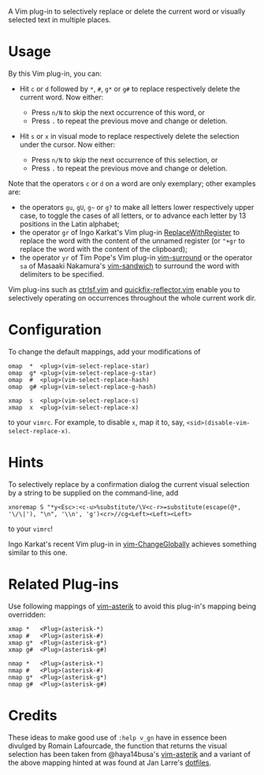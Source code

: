 A Vim plug-in to selectively replace or delete the current word or visually selected text in multiple places.

# Usage

By this Vim plug-in, you can:

- Hit `c` or `d` followed by `*`, `#`, `g*` or `g#` to replace respectively delete the current word.
    Now either:
    - Press `n/N` to skip the next occurrence of this word, or
    - Press `.` to repeat the previous move and change or deletion.

- Hit `s` or `x` in visual mode to replace respectively delete the selection under the cursor.
    Now either:
    - Press `n/N` to skip the next occurrence of this selection, or
    - Press `.` to repeat the previous move and change or deletion.

Note that the operators `c` or `d` on a word are only exemplary;
other examples are:

-  the operators `gu`, `gU`, `g~`  or `g?` to make all letters lower respectively upper case, to toggle the cases of all letters, or to advance each letter by 13 positions in the Latin alphabet;
- the operator `gr` of Ingo Karkat's Vim plug-in [ReplaceWithRegister](https://github.com/inkarkat/vim-ReplaceWithRegister) to replace the word with the content of the unnamed register (or `"+gr` to replace the word with the content of the clipboard);
- the operator `yr` of Tim Pope's Vim plug-in [vim-surround](https://github.com/tpope/vim-surround) or the operator `sa` of Masaaki Nakamura's [vim-sandwich](https://github.com/machakann/vim-sandwich) to surround the word with delimiters to be specified.

Vim plug-ins such as [ctrlsf.vim](https://github.com/dyng/ctrlsf.vim) and [quickfix-reflector.vim](https://github.com/stefandtw/quickfix-reflector.vim) enable you to selectively operating on occurrences throughout the whole current work dir.

# Configuration

To change the default mappings, add your modifications of

```vim
omap  *  <plug>(vim-select-replace-star)
omap  g* <plug>(vim-select-replace-g-star)
omap  #  <plug>(vim-select-replace-hash)
omap  g# <plug>(vim-select-replace-g-hash)

xmap  s  <plug>(vim-select-replace-s)
xmap  x  <plug>(vim-select-replace-x)
```

to your `vimrc`.
For example, to disable `x`, map it to, say, `<sid>(disable-vim-select-replace-x)`.

# Hints

To selectively replace by a confirmation dialog the current visual selection by a string to be supplied on the command-line, add

```vim
xnoremap S "*y<Esc>:<c-u>%substitute/\V<c-r>=substitute(escape(@*, '\/\|'), "\n", '\\n', 'g')<cr>//cg<Left><Left><Left>
```

to your `vimrc`!

Ingo Karkat's recent Vim plug-in in [vim-ChangeGlobally](https://github.com/inkarkat/vim-ChangeGlobally) achieves something similar to this one.

# Related Plug-ins

Use following mappings of [vim-asterik](https://github.com/haya14busa/vim-asterisk/) to avoid this plug-in's mapping being overridden:

```vim
xmap *   <Plug>(asterisk-*)
xmap #   <Plug>(asterisk-#)
xmap g*  <Plug>(asterisk-g*)
xmap g#  <Plug>(asterisk-g#)

nmap *   <Plug>(asterisk-*)
nmap #   <Plug>(asterisk-#)
nmap g*  <Plug>(asterisk-g*)
nmap g#  <Plug>(asterisk-g#)
```

# Credits

These ideas to make good use of `:help v_gn` have in essence been divulged by Romain Lafourcade, the function that returns the visual selection has been taken from @haya14busa's [vim-asterik](https://github.com/haya14busa/vim-asterisk/) and a variant of the above mapping hinted at was found at Jan Larre's [dotfiles](https://github.com/majutsushi/etc).
